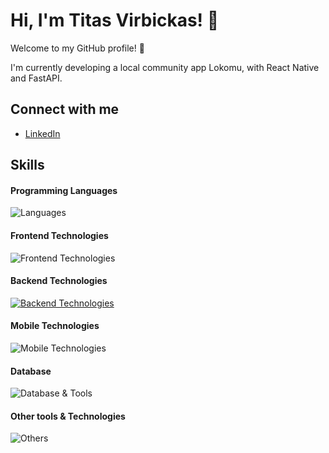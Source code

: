 # Hi, I'm Titas Virbickas! 👋

Welcome to my GitHub profile! 🌟

I'm currently developing a local community app Lokomu, with React Native and FastAPI.

## Connect with me
- [LinkedIn](https://www.linkedin.com/in/titas-virbickas)

## Skills

#### Programming Languages
![Languages](https://skillicons.dev/icons?i=python,ts,kotlin,java,js)

#### Frontend Technologies
![Frontend Technologies](https://skillicons.dev/icons?i=react,next,vue,html,css,tailwind)

#### Backend Technologies
[![Backend Technologies](https://skillicons.dev/icons?i=fastapi,spring,docker&perline=3)](https://skillicons.dev)

#### Mobile Technologies
![Mobile Technologies](https://go-skill-icons.vercel.app/api/icons?i=reactnative)

#### Database
![Database & Tools](https://skillicons.dev/icons?i=postgres,mysql)

#### Other tools & Technologies
![Others](https://skillicons.dev/icons?i=git,github,vercel,vscode,idea,figma,,githubactions,gitlab)
